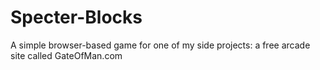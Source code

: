 # Specter-Blocks
A simple browser-based game for one of my side projects: a free arcade site called GateOfMan.com
